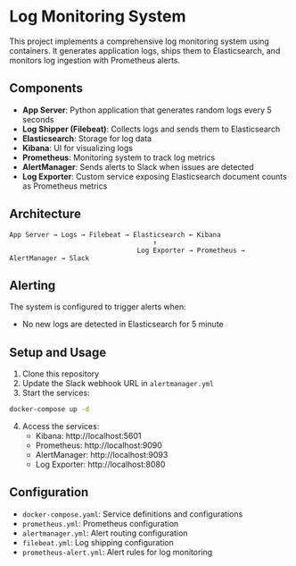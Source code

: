 # Log Monitoring System

This project implements a comprehensive log monitoring system using containers. It generates application logs, ships them to Elasticsearch, and monitors log ingestion with Prometheus alerts.

## Components

- **App Server**: Python application that generates random logs every 5 seconds
- **Log Shipper (Filebeat)**: Collects logs and sends them to Elasticsearch
- **Elasticsearch**: Storage for log data
- **Kibana**: UI for visualizing logs
- **Prometheus**: Monitoring system to track log metrics
- **AlertManager**: Sends alerts to Slack when issues are detected
- **Log Exporter**: Custom service exposing Elasticsearch document counts as Prometheus metrics

## Architecture

```
App Server → Logs → Filebeat → Elasticsearch ← Kibana
                                    ↑
                                Log Exporter → Prometheus → AlertManager → Slack
```
## Alerting
The system is configured to trigger alerts when:
- No new logs are detected in Elasticsearch for 5 minute

## Setup and Usage
1. Clone this repository
2. Update the Slack webhook URL in `alertmanager.yml`
3. Start the services:

```bash
docker-compose up -d
```
4. Access the services:
   - Kibana: http://localhost:5601
   - Prometheus: http://localhost:9090
   - AlertManager: http://localhost:9093
   - Log Exporter: http://localhost:8080

## Configuration
- `docker-compose.yaml`: Service definitions and configurations
- `prometheus.yml`: Prometheus configuration
- `alertmanager.yml`: Alert routing configuration
- `filebeat.yml`: Log shipping configuration
- `prometheus-alert.yml`: Alert rules for log monitoring
